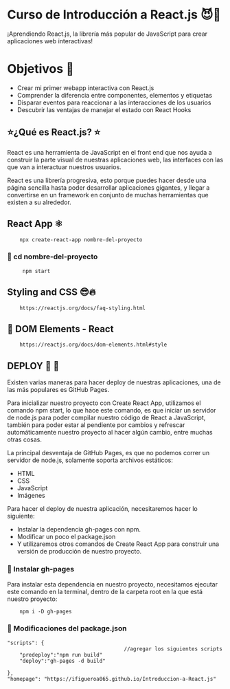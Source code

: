 # Curso de Introducción a React.js  :smiling_imp::blue_heart:
¡Aprendiendo React.js, la librería más popular de JavaScript para crear aplicaciones web interactivas! 

# Objetivos :rocket:
 
* Crear mi primer webapp interactiva con React.js
* Comprender la diferencia entre componentes, elementos y etiquetas
* Disparar eventos para reaccionar a las interacciones de los usuarios
* Descubrir las ventajas de manejar el estado con React Hooks

## :star:¿Qué es React.js? :star:
React es una herramienta de JavaScript en el front end que nos ayuda a construir la parte visual de nuestras aplicaciones web, las interfaces con las que van a interactuar nuestros usuarios.

React es una librería progresiva, esto porque puedes hacer desde una página sencilla hasta poder desarrollar aplicaciones gigantes, y llegar a convertirse en un framework en conjunto de muchas herramientas que existen a su alrededor.



## React App :atom_symbol:

        npx create-react-app nombre-del-proyecto
        
### :open_file_folder: cd nombre-del-proyecto
         npm start

## Styling and CSS  :sunglasses::fire:

        https://reactjs.org/docs/faq-styling.html


## :blue_book: DOM Elements - React 
        https://reactjs.org/docs/dom-elements.html#style


## DEPLOY :money_with_wings:  :rocket:
Existen varias maneras para hacer deploy de nuestras aplicaciones, una de las más populares es GitHub Pages.


Para inicializar nuestro proyecto con Create React App, utilizamos el comando npm start, lo que hace este comando, es que iniciar un servidor de node.js para poder compilar nuestro código de React a JavaScript, también para poder estar al pendiente por cambios y refrescar automáticamente nuestro proyecto al hacer algún cambio, entre muchas otras cosas.

La principal desventaja de GitHub Pages, es que no podemos correr un servidor de node.js, solamente soporta archivos estáticos:

* HTML
* CSS
* JavaScript
* Imágenes

Para hacer el deploy de nuestra aplicación, necesitaremos hacer lo siguiente:

- Instalar la dependencia gh-pages con npm.
- Modificar un poco el package.json
- Y utilizaremos otros comandos de Create React App para construir una versión de producción de nuestro proyecto.

###  :whale: Instalar gh-pages
Para instalar esta dependencia en nuestro proyecto, necesitamos ejecutar este comando en la terminal, dentro de la carpeta root en la que está nuestro proyecto: 

        npm i -D gh-pages

### :wrench: Modificaciones del package.json

```
"scripts": {
                                      //agregar los siguientes scripts
    "predeploy":"npm run build"
    "deploy":"gh-pages -d build"
   
},
"homepage": "https://ifigueroa065.github.io/Introduccion-a-React.js"
```

